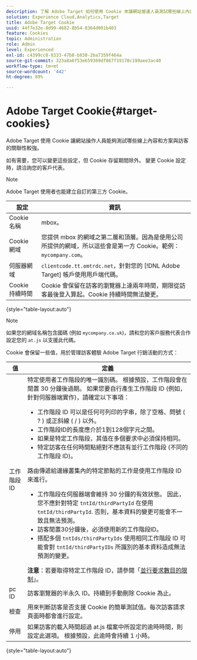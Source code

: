 ```yaml
---
description: 了解 Adobe Target 如何使用 Cookie 來讓網站營運人員測試哪些線上內容和優惠方案與訪客的關聯性較強。
solution: Experience Cloud,Analytics,Target
title: Adobe Target Cookie
uuid: 44f7e32e-8d99-4682-8b54-8364d001b403
feature: Cookies
topic: Administration
role: Admin
level: Experienced
exl-id: c4399cc0-8333-47b8-b830-2ba7359f464a
source-git-commit: 323a8a6f53e659369df867f19170c199aee3ac40
workflow-type: tm+mt
source-wordcount: '442'
ht-degree: 89%

---
```


# Adobe Target Cookie{#target-cookies}

Adobe Target 使用 Cookie 讓網站操作人員能夠測試哪些線上內容和方案與訪客的關聯性較強。

如有需要，您可以變更這些設定，但 Cookie 存留期間除外。 變更 Cookie 設定時，請洽詢您的客戶代表。

>[!NOTE]
>
>Adobe Target 使用者也能建立自訂的第三方 Cookie。

| 設定 | 資訊 |
| --- | --- |
| Cookie 名稱 | mbox。 |
| Cookie 網域 | 您提供 mbox 的網域之第二層和頂層。因為是使用公司所提供的網域，所以這些會是第一方 Cookie。範例：`mycompany.com`。 |
| 伺服器網域 | `clientcode.tt.omtrdc.net`，針對您的 [!DNL Adobe Target] 帳戶使用用戶端代碼。 |
| Cookie 持續時間 | Cookie 會保留在訪客的瀏覽器上達兩年時間，期限從訪客最後登入算起。Cookie 持續時間無法變更。 |

{style="table-layout:auto"}

>[!NOTE]
>
>如果您的網域名稱包含國碼 (例如 `mycompany.co.uk`)，請和您的客戶服務代表合作設定您的 `at.js` 以支援此代碼。

Cookie 會保留一些值，用於管理訪客體驗 Adobe Target 行銷活動的方式：

| 值 | 定義 |
| --- | --- |
| 工作階段 ID | 特定使用者工作階段的唯一識別碼。 根據預設，工作階段會在閒置 30 分鐘後過期。 如果您要自行產生工作階段 ID (例如，針對伺服器端實作)，請確定以下事項：<ul><li>工作階段 ID 可以是任何可列印的字串，除了空格、問號 ( ? ) 或正斜線 ( / ) 以外。</li><li>工作階段ID的長度應介於1到128個字元之間。</li><li>如果是特定工作階段，其值在多個要求中必須保持相同。</li><li>特定訪客在任何時間點絕對不應該有並行工作階段 (不同的工作階段 ID)。</li></ul>路由傳遞給邊緣叢集內的特定節點的工作是使用工作階段 ID 來進行。<ul><li>工作階段在伺服器端會維持 30 分鐘的有效狀態。 因此，您不應針對特定 `tntId/thirdPartyId` 在使用 `tntId/thirdPartyId`. 否則，基本資料的變更可能會不一致且無法預測。</li><li>訪客閒置30分鐘後，必須使用新的工作階段ID。</li><li>搭配多個 `tntIds/thirdPartyIds` 使用相同工作階段 ID 可能會對 `tntId/thirdPartyIDs` 所識別的基本資料造成無法預測的變更。</li></ul>**注意**：若要取得特定工作階段 ID，請參閱「[並行要求數目的限制](https://experienceleague.adobe.com/docs/target/using/troubleshoot/target-limits.html?lang=en#content-delivery)」。 |
| pc ID | 訪客瀏覽器的半永久 ID。持續到手動刪除 Cookie 為止。 |
| 檢查 | 用來判斷訪客是否支援 Cookie 的簡單測試值。每次訪客請求頁面時都會進行設定。 |
| 停用 | 如果訪客的載入時間超過 at.js 檔案中所設定的逾時時間，則設定此選項。 根據預設，此逾時會持續 1 小時。 |

{style="table-layout:auto"}
